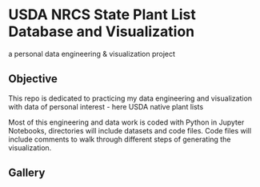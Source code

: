 # USDA NRCS State Plant List Database and Visualization

a personal data engineering & visualization project

## Objective
This repo is dedicated to practicing my data engineering and visualization with data of personal interest - here USDA native plant lists

Most of this engineering and data work is coded with Python in Jupyter Notebooks, directories will include datasets and code files. Code files will include comments to walk through different steps of generating the visualization.

## Gallery
